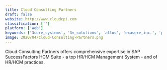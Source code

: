 ```yaml
---
title: Cloud Consulting Partners
draft: false 
website: http://www.cloudcpi.com
classification: ['']
platform: ['Web']
keywords: ['3core_systems', '3v_solutions', 'allos', 'exaserv_inc.', 'presence_of_it']
image: 2020/04/Cloud-Consulting-Partners.png
---
```

Cloud Consulting Partners offers comprehensive expertise in SAP SuccessFactors HCM Suite - a top HR/HCM Management System - and of HR/HCM practices.
